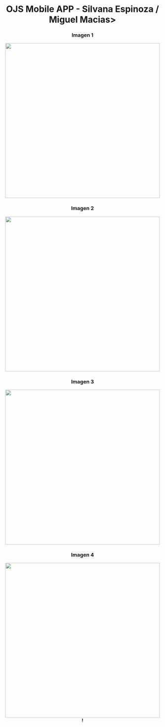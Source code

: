 <div align="center">
  <h1><strong>OJS Mobile APP - Silvana Espinoza / Miguel Macias></h1>
</div>

<div align="center">
  <h3>Imagen 1</h3>
  <img src="https://github.com/user-attachments/assets/e2d1b476-548d-4ebf-941c-5177975007c1" width="500"/>
  <div align="center">
  <h3>Imagen 2</h3>
  <img src="https://github.com/user-attachments/assets/7df8c58f-d9d7-4847-8dc5-92cca1278e8c" width="500"/>
    <div align="center">
  <h3>Imagen 3</h3>
  <img src="https://github.com/user-attachments/assets/a2e444e1-72a7-467e-ab75-13f4e9606a20" width="500"/>
   <div align="center">
  <h3>Imagen 4</h3>
  <img src="https://github.com/user-attachments/assets/793d5089-19f7-4c90-9c9c-37211075d18c" width="500"/>
    
</div>!



